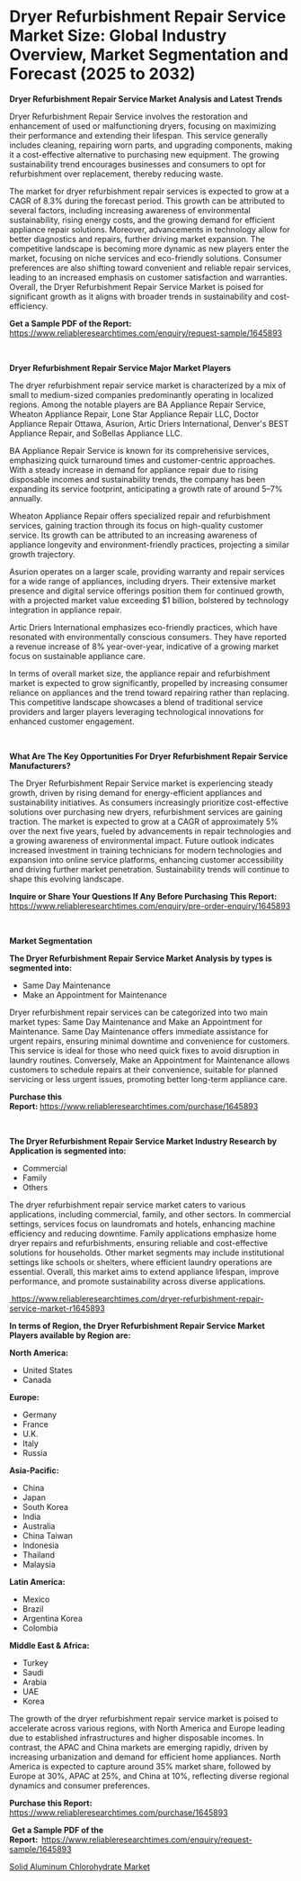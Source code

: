 <p><h1>Dryer Refurbishment Repair Service Market Size: Global Industry Overview, Market Segmentation and Forecast (2025 to 2032)</h1></p><p><strong>Dryer Refurbishment Repair Service Market Analysis and Latest Trends</strong></p>
<p><p>Dryer Refurbishment Repair Service involves the restoration and enhancement of used or malfunctioning dryers, focusing on maximizing their performance and extending their lifespan. This service generally includes cleaning, repairing worn parts, and upgrading components, making it a cost-effective alternative to purchasing new equipment. The growing sustainability trend encourages businesses and consumers to opt for refurbishment over replacement, thereby reducing waste.</p><p>The market for dryer refurbishment repair services is expected to grow at a CAGR of 8.3% during the forecast period. This growth can be attributed to several factors, including increasing awareness of environmental sustainability, rising energy costs, and the growing demand for efficient appliance repair solutions. Moreover, advancements in technology allow for better diagnostics and repairs, further driving market expansion. The competitive landscape is becoming more dynamic as new players enter the market, focusing on niche services and eco-friendly solutions. Consumer preferences are also shifting toward convenient and reliable repair services, leading to an increased emphasis on customer satisfaction and warranties. Overall, the Dryer Refurbishment Repair Service Market is poised for significant growth as it aligns with broader trends in sustainability and cost-efficiency.</p></p>
<p><strong>Get a Sample PDF of the Report:&nbsp;</strong> <a href="https://www.reliableresearchtimes.com/enquiry/request-sample/1645893?utm_campaign=2220&utm_medium=2&utm_source=Github&utm_content=ia&utm_term=29032025&utm_id=dryer-refurbishment-repair-service">https://www.reliableresearchtimes.com/enquiry/request-sample/1645893</a></p>
<p>&nbsp;</p>
<p><strong>Dryer Refurbishment Repair Service Major Market Players</strong></p>
<p><p>The dryer refurbishment repair service market is characterized by a mix of small to medium-sized companies predominantly operating in localized regions. Among the notable players are BA Appliance Repair Service, Wheaton Appliance Repair, Lone Star Appliance Repair LLC, Doctor Appliance Repair Ottawa, Asurion, Artic Driers International, Denver's BEST Appliance Repair, and SoBellas Appliance LLC.</p><p>BA Appliance Repair Service is known for its comprehensive services, emphasizing quick turnaround times and customer-centric approaches. With a steady increase in demand for appliance repair due to rising disposable incomes and sustainability trends, the company has been expanding its service footprint, anticipating a growth rate of around 5–7% annually.</p><p>Wheaton Appliance Repair offers specialized repair and refurbishment services, gaining traction through its focus on high-quality customer service. Its growth can be attributed to an increasing awareness of appliance longevity and environment-friendly practices, projecting a similar growth trajectory.</p><p>Asurion operates on a larger scale, providing warranty and repair services for a wide range of appliances, including dryers. Their extensive market presence and digital service offerings position them for continued growth, with a projected market value exceeding $1 billion, bolstered by technology integration in appliance repair.</p><p>Artic Driers International emphasizes eco-friendly practices, which have resonated with environmentally conscious consumers. They have reported a revenue increase of 8% year-over-year, indicative of a growing market focus on sustainable appliance care.</p><p>In terms of overall market size, the appliance repair and refurbishment market is expected to grow significantly, propelled by increasing consumer reliance on appliances and the trend toward repairing rather than replacing. This competitive landscape showcases a blend of traditional service providers and larger players leveraging technological innovations for enhanced customer engagement.</p></p>
<p>&nbsp;</p>
<p><strong>What Are The Key Opportunities For Dryer Refurbishment Repair Service Manufacturers?</strong></p>
<p><p>The Dryer Refurbishment Repair Service market is experiencing steady growth, driven by rising demand for energy-efficient appliances and sustainability initiatives. As consumers increasingly prioritize cost-effective solutions over purchasing new dryers, refurbishment services are gaining traction. The market is expected to grow at a CAGR of approximately 5% over the next five years, fueled by advancements in repair technologies and a growing awareness of environmental impact. Future outlook indicates increased investment in training technicians for modern technologies and expansion into online service platforms, enhancing customer accessibility and driving further market penetration. Sustainability trends will continue to shape this evolving landscape.</p></p>
<p><strong>Inquire or Share Your Questions If Any Before Purchasing This Report:</strong> <a href="https://www.reliableresearchtimes.com/enquiry/pre-order-enquiry/1645893?utm_campaign=2220&utm_medium=2&utm_source=Github&utm_content=ia&utm_term=29032025&utm_id=dryer-refurbishment-repair-service">https://www.reliableresearchtimes.com/enquiry/pre-order-enquiry/1645893</a></p>
<p>&nbsp;</p>
<p><strong>Market Segmentation</strong></p>
<p><strong>The Dryer Refurbishment Repair Service Market Analysis by types is segmented into:</strong></p>
<p><ul><li>Same Day Maintenance</li><li>Make an Appointment for Maintenance</li></ul></p>
<p><p>Dryer refurbishment repair services can be categorized into two main market types: Same Day Maintenance and Make an Appointment for Maintenance. Same Day Maintenance offers immediate assistance for urgent repairs, ensuring minimal downtime and convenience for customers. This service is ideal for those who need quick fixes to avoid disruption in laundry routines. Conversely, Make an Appointment for Maintenance allows customers to schedule repairs at their convenience, suitable for planned servicing or less urgent issues, promoting better long-term appliance care.</p></p>
<p><strong>Purchase this Report:&nbsp;</strong><a href="https://www.reliableresearchtimes.com/purchase/1645893?utm_campaign=2220&utm_medium=2&utm_source=Github&utm_content=ia&utm_term=29032025&utm_id=dryer-refurbishment-repair-service">https://www.reliableresearchtimes.com/purchase/1645893</a></p>
<p>&nbsp;</p>
<p><strong>The Dryer Refurbishment Repair Service Market Industry Research by Application is segmented into:</strong></p>
<p><ul><li>Commercial</li><li>Family</li><li>Others</li></ul></p>
<p><p>The dryer refurbishment repair service market caters to various applications, including commercial, family, and other sectors. In commercial settings, services focus on laundromats and hotels, enhancing machine efficiency and reducing downtime. Family applications emphasize home dryer repairs and refurbishments, ensuring reliable and cost-effective solutions for households. Other market segments may include institutional settings like schools or shelters, where efficient laundry operations are essential. Overall, this market aims to extend appliance lifespan, improve performance, and promote sustainability across diverse applications.</p></p>
<p><a href="https://www.reliableresearchtimes.com/dryer-refurbishment-repair-service-market-r1645893?utm_campaign=2220&utm_medium=2&utm_source=Github&utm_content=ia&utm_term=29032025&utm_id=dryer-refurbishment-repair-service">&nbsp;https://www.reliableresearchtimes.com/dryer-refurbishment-repair-service-market-r1645893</a></p>
<p><strong>In terms of Region, the Dryer Refurbishment Repair Service Market Players available by Region are:</strong></p>
<p>
    <p> <strong> North America: </strong>
        <ul>
            <li>United States</li>
            <li>Canada</li>
        </ul>
        </p> 
    <p> <strong> Europe: </strong>
        <ul>
            <li>Germany</li>
            <li>France</li>
            <li>U.K.</li>
            <li>Italy</li>
            <li>Russia</li>
        </ul>
        </p> 
    <p> <strong> Asia-Pacific: </strong>
        <ul>
            <li>China</li>
            <li>Japan</li>
            <li>South Korea</li>
            <li>India</li>
            <li>Australia</li>
            <li>China Taiwan</li>
            <li>Indonesia</li>
            <li>Thailand</li>
            <li>Malaysia</li>
        </ul>
        </p> 
    <p> <strong> Latin America: </strong>
        <ul>
            <li>Mexico</li>
            <li>Brazil</li>
            <li>Argentina Korea</li>
            <li>Colombia</li>
        </ul>
        </p> 
    <p> <strong> Middle East & Africa: </strong>
        <ul>
            <li>Turkey</li>
            <li>Saudi</li>
            <li>Arabia</li>
            <li>UAE</li>
            <li>Korea</li>
        </ul>
    </p>
    </p>
<p><p>The growth of the dryer refurbishment repair service market is poised to accelerate across various regions, with North America and Europe leading due to established infrastructures and higher disposable incomes. In contrast, the APAC and China markets are emerging rapidly, driven by increasing urbanization and demand for efficient home appliances. North America is expected to capture around 35% market share, followed by Europe at 30%, APAC at 25%, and China at 10%, reflecting diverse regional dynamics and consumer preferences.</p></p>
<p><strong>Purchase this Report: </strong><a href="https://www.reliableresearchtimes.com/purchase/1645893?utm_campaign=2220&utm_medium=2&utm_source=Github&utm_content=ia&utm_term=29032025&utm_id=dryer-refurbishment-repair-service">https://www.reliableresearchtimes.com/purchase/1645893</a></p>
<p>&nbsp;<strong>Get a Sample PDF of the Report:&nbsp;&nbsp;</strong><a href="https://www.reliableresearchtimes.com/enquiry/request-sample/1645893?utm_campaign=2220&utm_medium=2&utm_source=Github&utm_content=ia&utm_term=29032025&utm_id=dryer-refurbishment-repair-service">https://www.reliableresearchtimes.com/enquiry/request-sample/1645893</a></p>
<p><strong></strong></p>
<p><p><a href="https://github.com/jerhoskinson197676/Market-Research-Report-List-1/blob/main/solid-aluminum-chlorohydrate-market.md?utm_campaign=2220&utm_medium=2&utm_source=Github&utm_content=ia&utm_term=29032025&utm_id=dryer-refurbishment-repair-service">Solid Aluminum Chlorohydrate Market</a></p></p>